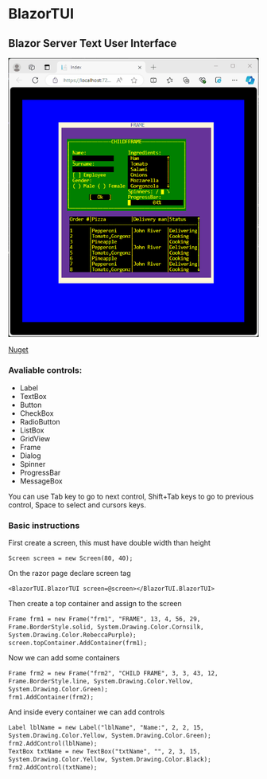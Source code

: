 # BlazorTUI
## Blazor Server Text User Interface

![Sample](https://raw.githubusercontent.com/alexandrelozano/BlazorTUI/master/Resources/sampleapp.gif)

[Nuget](https://www.nuget.org/packages/BlazorTUI)

### Avaliable controls:
- Label
- TextBox
- Button
- CheckBox
- RadioButton
- ListBox
- GridView
- Frame
- Dialog
- Spinner
- ProgressBar
- MessageBox

You can use Tab key to go to next control, Shift+Tab keys to go to previous control, Space to select and cursors keys.

### Basic instructions

First create a screen, this must have double width than height
```
Screen screen = new Screen(80, 40);
```

On the razor page declare screen tag
```
<BlazorTUI.BlazorTUI screen=@screen></BlazorTUI.BlazorTUI>
```

Then create a top container and assign to the screen
```
Frame frm1 = new Frame("frm1", "FRAME", 13, 4, 56, 29, Frame.BorderStyle.solid, System.Drawing.Color.Cornsilk, System.Drawing.Color.RebeccaPurple);
screen.topContainer.AddContainer(frm1);
```

Now we can add some containers
```
Frame frm2 = new Frame("frm2", "CHILD FRAME", 3, 3, 43, 12, Frame.BorderStyle.line, System.Drawing.Color.Yellow, System.Drawing.Color.Green);
frm1.AddContainer(frm2);
```

And inside every container we can add controls
```
Label lblName = new Label("lblName", "Name:", 2, 2, 15, System.Drawing.Color.Yellow, System.Drawing.Color.Green);
frm2.AddControl(lblName);
TextBox txtName = new TextBox("txtName", "", 2, 3, 15, System.Drawing.Color.Yellow, System.Drawing.Color.Black);
frm2.AddControl(txtName);
```

